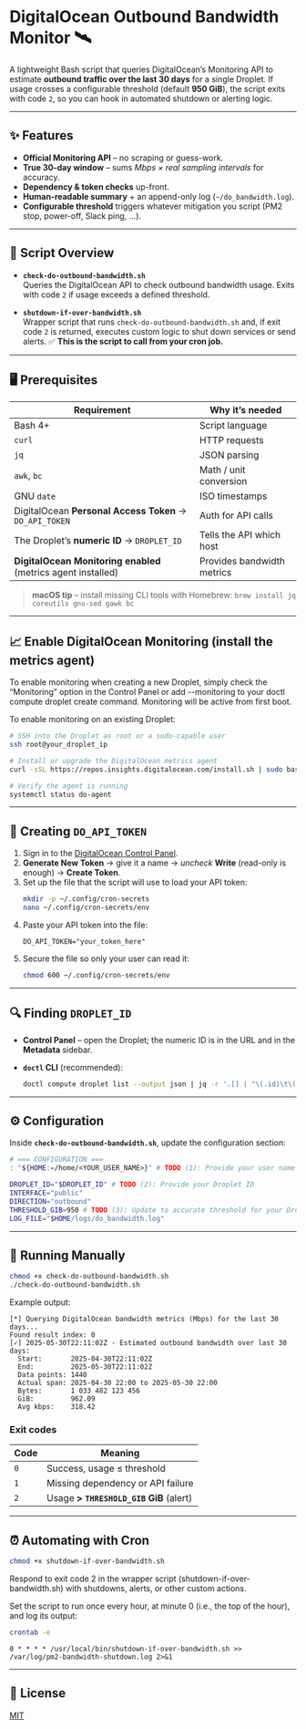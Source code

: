 # DigitalOcean Outbound Bandwidth Monitor 🛰️

A lightweight Bash script that queries DigitalOcean’s Monitoring API to estimate **outbound traffic over the last 30 days** for a single Droplet.
If usage crosses a configurable threshold (default **950 GiB**), the script exits with code `2`, so you can hook in automated shutdown or alerting logic.

---

## ✨ Features

* **Official Monitoring API** – no scraping or guess-work.
* **True 30-day window** – sums *Mbps × real sampling intervals* for accuracy.
* **Dependency & token checks** up-front.
* **Human-readable summary** + an append-only log (`~/do_bandwidth.log`).
* **Configurable threshold** triggers whatever mitigation you script (PM2 stop, power-off, Slack ping, …).

---

## 📂 Script Overview

- **`check-do-outbound-bandwidth.sh`**  
  Queries the DigitalOcean API to check outbound bandwidth usage. Exits with code `2` if usage exceeds a defined threshold.

- **`shutdown-if-over-bandwidth.sh`**  
  Wrapper script that runs `check-do-outbound-bandwidth.sh` and, if exit code `2` is returned, executes custom logic to shut down services or send alerts.
  ✅ **This is the script to call from your cron job.**

---

## 🖥️ Prerequisites

| Requirement | Why it’s needed |
|-------------|-----------------|
| Bash 4+     | Script language |
| `curl`      | HTTP requests   |
| `jq`        | JSON parsing    |
| `awk`, `bc` | Math / unit conversion |
| GNU `date`  | ISO timestamps  |
| DigitalOcean **Personal Access Token** → `DO_API_TOKEN` | Auth for API calls |
| The Droplet’s **numeric ID** → `DROPLET_ID` | Tells the API which host |
| **DigitalOcean Monitoring enabled** (metrics agent installed) | Provides bandwidth metrics |

> **macOS tip** – install missing CLI tools with Homebrew:
> `brew install jq coreutils gnu-sed gawk bc`

---

## 📈 Enable DigitalOcean Monitoring (install the metrics agent)
To enable monitoring when creating a new Droplet, simply check the “Monitoring” option in the Control Panel or add --monitoring to your doctl compute droplet create command. Monitoring will be active from first boot.

To enable monitoring on an existing Droplet:

   ```bash
   # SSH into the Droplet as root or a sudo-capable user
   ssh root@your_droplet_ip
   
   # Install or upgrade the DigitalOcean metrics agent
   curl -sSL https://repos.insights.digitalocean.com/install.sh | sudo bash
   
   # Verify the agent is running
   systemctl status do-agent
   ```

---

## 🔑 Creating `DO_API_TOKEN`

1. Sign in to the [DigitalOcean Control Panel](https://cloud.digitalocean.com/account/api/tokens).
2. **Generate New Token** → give it a name → *uncheck* **Write** (read-only is enough) → **Create Token**.
3. Set up the file that the script will use to load your API token:
      ```bash
      mkdir -p ~/.config/cron-secrets
      nano ~/.config/cron-secrets/env
      ```
4. Paste your API token into the file:
      ```
      DO_API_TOKEN="your_token_here"
      ```
5. Secure the file so only your user can read it:
      ```bash
      chmod 600 ~/.config/cron-secrets/env
      ```

---

## 🔍 Finding `DROPLET_ID`

* **Control Panel** – open the Droplet; the numeric ID is in the URL and in the **Metadata** sidebar.
* **`doctl` CLI** (recommended):

  ```bash
  doctl compute droplet list --output json | jq -r '.[] | "\(.id)\t\(.name)"'
  ```

---

## ⚙️ Configuration

Inside **`check-do-outbound-bandwidth.sh`**, update the configuration section:

```bash
# === CONFIGURATION ===
: "${HOME:=/home/<YOUR_USER_NAME>}" # TODO (1): Provide your user name

DROPLET_ID="$DROPLET_ID" # TODO (2): Provide your Droplet ID
INTERFACE="public"
DIRECTION="outbound"
THRESHOLD_GIB=950 # TODO (3): Update to accurate threshold for your Droplet
LOG_FILE="$HOME/logs/do_bandwidth.log"
```

---

## 🚀 Running Manually

```bash
chmod +x check-do-outbound-bandwidth.sh
./check-do-outbound-bandwidth.sh
```

Example output:

```
[*] Querying DigitalOcean bandwidth metrics (Mbps) for the last 30 days...
Found result index: 0
[✓] 2025-05-30T22:11:02Z - Estimated outbound bandwidth over last 30 days:
  Start:       2025-04-30T22:11:02Z
  End:         2025-05-30T22:11:02Z
  Data points: 1440
  Actual span: 2025-04-30 22:00 to 2025-05-30 22:00
  Bytes:       1 033 482 123 456
  GiB:         962.09
  Avg kbps:    318.42
```

### Exit codes

| Code | Meaning                                 |
| ---- | --------------------------------------- |
| `0`  | Success, usage ≤ threshold              |
| `1`  | Missing dependency or API failure       |
| `2`  | Usage **> `THRESHOLD_GIB` GiB** (alert) |

---

## ⏰ Automating with Cron

```bash
chmod +x shutdown-if-over-bandwidth.sh
```

Respond to exit code 2 in the wrapper script (shutdown-if-over-bandwidth.sh) with shutdowns, alerts, or other custom actions.

Set the script to run once every hour, at minute 0 (i.e., the top of the hour), and log its output:

```bash
crontab -e
```

```cron
0 * * * * /usr/local/bin/shutdown-if-over-bandwidth.sh >> /var/log/pm2-bandwidth-shutdown.log 2>&1
```

---

## 📜 License

[MIT](LICENSE)
